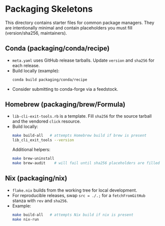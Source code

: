 # Packaging Skeletons

This directory contains starter files for common package managers. They are intentionally minimal and contain placeholders you must fill (version/sha256, maintainers).

## Conda (packaging/conda/recipe)

- `meta.yaml` uses GitHub release tarballs. Update `version` and `sha256` for each release.
- Build locally (example):
  ```bash
  conda build packaging/conda/recipe
  ```
- Consider submitting to conda-forge via a feedstock.

## Homebrew (packaging/brew/Formula)

- `lib-cli-exit-tools.rb` is a template. Fill `sha256` for the source tarball and the vendored `click` resource.
- Build locally:
  ```bash
  make build-all   # attempts Homebrew build if brew is present
  lib_cli_exit_tools --version
  ```
  Additional helpers:
  ```bash
  make brew-uninstall
  make brew-audit    # will fail until sha256 placeholders are filled
  ```

## Nix (packaging/nix)

- `flake.nix` builds from the working tree for local development.
- For reproducible releases, swap `src = ./.;` for a `fetchFromGitHub` stanza with `rev` and `sha256`.
- Example:
  ```bash
  make build-all   # attempts Nix build if nix is present
  make nix-run
  ```
